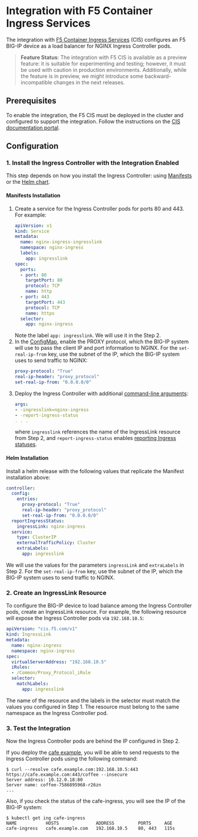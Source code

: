 # Integration with F5 Container Ingress Services

The integration with [F5 Container Ingress Services](https://clouddocs.f5.com/containers/v2/) (CIS) configures an F5 BIG-IP device as a load balancer for NGINX Ingress Controller pods.

> **Feature Status**: The integration with F5 CIS is available as a preview feature: it is suitable for experimenting and testing; however, it must be used with caution in production environments. Additionally, while the feature is in preview, we might introduce some backward-incompatible changes in the next releases.

## Prerequisites 

To enable the integration, the F5 CIS must be deployed in the cluster and configured to support the integration. Follow the instructions on the [CIS documentation portal](#link-to-be-added-later).

## Configuration 

### 1. Install the Ingress Controller with the Integration Enabled

This step depends on how you install the Ingress Controller: using [Manifests](/nginx-ingress-controller/installation/installation-with-manifests) or the [Helm chart](/nginx-ingress-controller/installation/installation-with-helm).

#### Manifests Installation

1. Create a service for the Ingress Controller pods for ports 80 and 443. For example:
    ```yaml
    apiVersion: v1
    kind: Service
    metadata:
      name: nginx-ingress-ingresslink 
      namespace: nginx-ingress
      labels:
        app: ingresslink
    spec:
      ports:
      - port: 80
        targetPort: 80
        protocol: TCP
        name: http
      - port: 443
        targetPort: 443
        protocol: TCP
        name: https
      selector:
        app: nginx-ingress
    ```
    Note the label `app: ingresslink`. We will use it in the Step 2. 
1. In the [ConfigMap](/nginx-ingress-controller/configuration/global-configuration/configmap-resource), enable the PROXY protocol, which the BIG-IP system will use to pass the client IP and port information to NGINX. For the  `set-real-ip-from` key, use the subnet of the IP, which the BIG-IP system uses to send traffic to NGINX:
    ```yaml
    proxy-protocol: "True"
    real-ip-header: "proxy_protocol"
    set-real-ip-from: "0.0.0.0/0"
    ```
1. Deploy the Ingress Controller with additional [command-line arguments](/nginx-ingress-controller/configuration/global-configuration/command-line-arguments):
    ```yaml
    args:
    - -ingresslink=nginx-ingress
    - -report-ingress-status 
    . . .
    ```
    where `ingresslink` references the name of the IngressLink resource from Step 2, and `report-ingress-status` enables [reporting Ingress statuses](/nginx-ingress-controller/configuration/global-configuration/reporting-resources-status#ingress-resources).

#### Helm Installation

Install a helm release with the following values that replicate the Manifest installation above:
```yaml
controller:
  config:
    entries:
      proxy-protocol: "True"
      real-ip-header: "proxy_protocol"
      set-real-ip-from: "0.0.0.0/0"
  reportIngressStatus:
    ingressLink: nginx-ingress
  service:
    type: ClusterIP
    externalTrafficPolicy: Cluster
    extraLabels:
      app: ingresslink 
```
We will use the values for the parameters `ingressLink` and `extraLabels` in Step 2. For the  `set-real-ip-from` key, use the subnet of the IP, which the BIG-IP system uses to send traffic to NGINX.  

### 2. Create an IngressLink Resource

To configure the BIG-IP device to load balance among the Ingress Controller pods, create an IngressLink resource. For example, the following resource will expose the Ingress Controller pods via `192.168.10.5`:
```yaml
apiVersion: "cis.f5.com/v1"
kind: IngressLink
metadata:
  name: nginx-ingress
  namespace: nginx-ingress
spec:
  virtualServerAddress: "192.168.10.5"
  iRules:
  - /Common/Proxy_Protocol_iRule
  selector:
    matchLabels:
      app: ingresslink 
```

The name of the resource and the labels in the selector must match the values you configured in Step 1. The resource must belong to the same namespace as the Ingress Controller pod.

### 3. Test the Integration

Now the Ingress Controller pods are behind the IP configured in Step 2.

If you deploy the [cafe example](https://github.com/nginxinc/kubernetes-ingress/tree/master/examples/complete-example), you will be able to send requests to the Ingress Controller pods using the following command:
```
$ curl --resolve cafe.example.com:192.168.10.5:443 https://cafe.example.com:443/coffee --insecure
Server address: 10.12.0.18:80
Server name: coffee-7586895968-r26zn
...
```

Also, if you check the status of the cafe-ingress, you will see the IP of the BIG-IP system:
```
$ kubectl get ing cafe-ingress
NAME           HOSTS              ADDRESS         PORTS     AGE
cafe-ingress   cafe.example.com   192.168.10.5    80, 443   115s
```